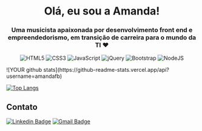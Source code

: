 <h1 align="center">Olá, eu sou a Amanda!</h1>  
<h3 align="center">Uma musicista apaixonada por desenvolvimento front end e empreendedorismo, em transição de carreira para o mundo da TI ❤️ </h3>
<p align="center"><img alt="HTML5" src="https://img.shields.io/badge/html5%20-%23E34F26.svg?&style=for-the-badge&logo=html5&logoColor=white"/>
  <img alt="CSS3" src="https://img.shields.io/badge/css3%20-%231572B6.svg?&style=for-the-badge&logo=css3&logoColor=white"/>
  <img alt="JavaScript" src="https://img.shields.io/badge/javascript%20-%23323330.svg?&style=for-the-badge&logo=javascript&logoColor=%23F7DF1E"/>
  <img alt="jQuery" src="https://img.shields.io/badge/jquery%20-%230769AD.svg?&style=for-the-badge&logo=jquery&logoColor=white"/>
  <img alt="Bootstrap" src="https://img.shields.io/badge/bootstrap%20-%23563D7C.svg?&style=for-the-badge&logo=bootstrap&logoColor=white"/>
   <img alt="NodeJS" src="https://img.shields.io/badge/node.js%20-%2343853D.svg?&style=for-the-badge&logo=node.js&logoColor=white"/>
 </p>
  ![YOUR github stats](https://github-readme-stats.vercel.app/api?username=amandafb)

[![Top Langs](https://github-readme-stats.vercel.app/api/top-langs/?username=amandafb&hide=php)](https://github.com/anuraghazra/github-readme-stats)

## Contato 
[![Linkedin Badge](https://img.shields.io/badge/-LinkedIn-blue?style=flat-square&logo=Linkedin&logoColor=white&link=link_do_seu_perfil_no_linkedin)](https://www.linkedin.com/in/amanda-borim/)
[![Gmail Badge](https://img.shields.io/badge/-Gmail-c14438?style=flat-square&logo=Gmail&logoColor=white&link=mailto:seu_email)](mailto:amandafborim@gmail.com)






